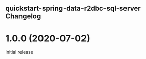 ## quickstart-spring-data-r2dbc-sql-server Changelog

<a name="1.0.0"></a>
# 1.0.0 (2020-07-02)

Initial release
